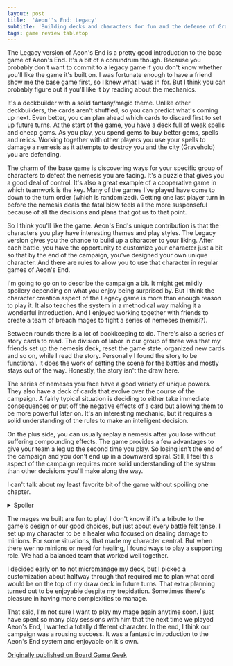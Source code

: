 ```yaml
---
layout: post
title:  'Aeon''s End: Legacy'
subtitle: 'Building decks and characters for fun and the defense of Gravehold'
tags: game review tabletop
---
```


The Legacy version of Aeon's End is a pretty good introduction to the
base game of Aeon's End. It's a bit of a conundrum though. Because you
probably don't want to commit to a legacy game if you don't know
whether you'll like the game it's built on. I was fortunate enough to
have a friend show me the base game first, so I knew what I was in
for. But I think you can probably figure out if you'll like it by
reading about the mechanics.

It's a deckbuilder with a solid fantasy/magic theme. Unlike other
deckbuilders, the cards aren't shuffled, so you can predict what's
coming up next. Even better, you can plan ahead which cards to discard
first to set up future turns. At the start of the game, you have a
deck full of weak spells and cheap gems. As you play, you spend gems
to buy better gems, spells and relics. Working together with other
players you use your spells to damage a nemesis as it attempts to
destroy you and the city (Gravehold) you are defending.

The charm of the base game is discovering ways for your specific group
of characters to defeat the nemesis you are facing. It's a puzzle that
gives you a good deal of control. It's also a great example of a
cooperative game in which teamwork is the key. Many of the games I've
played have come to down to the turn order (which is
randomized). Getting one last player turn in before the nemesis deals
the fatal blow feels all the more suspenseful because of all the
decisions and plans that got us to that point.

So I think you'll like the game. Aeon's End's unique contribution is
that the characters you play have interesting themes and play
styles. The Legacy version gives you the chance to build up a
character to your liking. After each battle, you have the opportunity
to customize your character just a bit so that by the end of the
campaign, you've designed your own unique character. And there are
rules to allow you to use that character in regular games of Aeon's
End.

I'm going to go on to describe the campaign a bit. It might get mildly
spoilery depending on what you enjoy being surprised by. But I think
the character creation aspect of the Legacy game is more than enough
reason to play it. It also teaches the system in a methodical way
making it a wonderful introduction. And I enjoyed working together
with friends to create a team of breach mages to fight a series of
nemeses (nemisi?).

Between rounds there is a lot of bookkeeping to do. There's also a
series of story cards to read. The division of labor in our group of
three was that my friends set up the nemesis deck, reset the game
state, organized new cards and so on, while I read the
story. Personally I found the story to be functional. It does the work
of setting the scene for the battles and mostly stays out of the
way. Honestly, the story isn't the draw here.

The series of nemeses you face have a good variety of unique
powers. They also have a deck of cards that evolve over the course of
the campaign. A fairly typical situation is deciding to either take
immediate consequences or put off the negative effects of a card but
allowing them to be more powerful later on. It's an interesting
mechanic, but it requires a solid understanding of the rules to make
an intelligent decision.

On the plus side, you can usually replay a nemesis after you lose
without suffering compounding effects. The game provides a few
advantages to give your team a leg up the second time you play. So
losing isn't the end of the campaign and you don't end up in a
downward spiral. Still, I feel this aspect of the campaign requires
more solid understanding of the system than other decisions you'll
make along the way.

I can't talk about my least favorite bit of the game without spoiling
one chapter. <details><summary>Spoiler</summary>Chapter 5. Haze
Fiend. It doesn't sit well with me because it flaws crystals,
increases the evolution of the nemesis deck and isn't replayed whether
you win or lose. So a rational strategy is to lose quickly and avoid
evolving any cards in the nemesis deck. We lost slowly and ended up
with nothing to show for a bunch of flawed crystals and more powerful
minions. From a role-playing perspective, you want to defeat the
fiend. But from a game-play perspective, you might as well let
Gravehold or your party expire. Maybe it would have helped if there
were some reward for going for a win?</details>

The mages we built are fun to play! I don't know if it's a tribute to
the game's design or our good choices, but just about every battle
felt tense. I set up my character to be a healer who focused on
dealing damage to minions. For some situations, that made my character
central. But when there wer no minions or need for healing, I found
ways to play a supporting role. We had a balanced team that worked
well together.

I decided early on to not micromanage my deck, but I picked a
customization about halfway through that required me to plan what card
would be on the top of my draw deck in future turns. That extra
planning turned out to be enjoyable despite my trepidation. Sometimes
there's pleasure in having more complexities to manage.

That said, I'm not sure I want to play my mage again anytime soon. I
just have spent so many play sessions with him that the next time we
played Aeon's End, I wanted a totally different character. In the end,
I think our campaign was a rousing success. It was a fantastic
introduction to the Aeon's End system and enjoyable on it's own.

<a href='https://boardgamegeek.com/thread/2458991/building-decks-and-characters-fun-and-defense-grav'>Originally
published on Board Game Geek</a>
